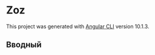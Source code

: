 # Zoz

This project was generated with [Angular CLI](https://github.com/angular/angular-cli) version 10.1.3.

## Вводный
